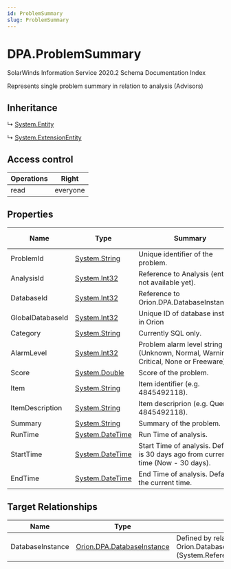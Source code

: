 ```yaml
---
id: ProblemSummary
slug: ProblemSummary
---
```


# DPA.ProblemSummary

SolarWinds Information Service 2020.2 Schema Documentation Index

Represents single problem summary in relation to analysis (Advisors)

## Inheritance

↳ [System.Entity](./../System/Entity)

↳ [System.ExtensionEntity](./../System/ExtensionEntity)

## Access control

| Operations | Right |
| ------ | ------ |
| read | everyone |

## Properties

| Name | Type | Summary | Access Control |
| ------ | ------ | ------ | ------ |
| ProblemId | [System.String](https://docs.microsoft.com/en-us/dotnet/api/system.string) | Unique identifier of the problem. | everyone |
| AnalysisId | [System.Int32](https://docs.microsoft.com/en-us/dotnet/api/system.int32) | Reference to Analysis (entity not available yet). | everyone |
| DatabaseId | [System.Int32](https://docs.microsoft.com/en-us/dotnet/api/system.int32) | Reference to Orion.DPA.DatabaseInstance.Id. | everyone |
| GlobalDatabaseId | [System.Int32](https://docs.microsoft.com/en-us/dotnet/api/system.int32) | Unique ID of database instance in Orion | everyone |
| Category | [System.String](https://docs.microsoft.com/en-us/dotnet/api/system.string) | Currently SQL only. | everyone |
| AlarmLevel | [System.Int32](https://docs.microsoft.com/en-us/dotnet/api/system.int32) | Problem alarm level string (Unknown, Normal, Warning, Critical, None or Freeware) | everyone |
| Score | [System.Double](https://docs.microsoft.com/en-us/dotnet/api/system.double) | Score of the problem. | everyone |
| Item | [System.String](https://docs.microsoft.com/en-us/dotnet/api/system.string) | Item identifier (e.g. 4845492118). | everyone |
| ItemDescription | [System.String](https://docs.microsoft.com/en-us/dotnet/api/system.string) | Item descriprion (e.g. Query 4845492118). | everyone |
| Summary | [System.String](https://docs.microsoft.com/en-us/dotnet/api/system.string) | Summary of the problem. | everyone |
| RunTime | [System.DateTime](https://docs.microsoft.com/en-us/dotnet/api/system.datetime) | Run Time of analysis. | everyone |
| StartTime | [System.DateTime](https://docs.microsoft.com/en-us/dotnet/api/system.datetime) | Start Time of analysis. Default is 30 days ago from current time (Now - 30 days). | everyone |
| EndTime | [System.DateTime](https://docs.microsoft.com/en-us/dotnet/api/system.datetime) | End Time of analysis. Default is the current time. | everyone |

## Target Relationships

| Name | Type | Notes |
| ------ | ------ | ------ |
| DatabaseInstance | [Orion.DPA.DatabaseInstance](./../Orion.DPA/DatabaseInstance) | Defined by relationship Orion.DatabaseInstanceProblemSummary (System.Reference) |

